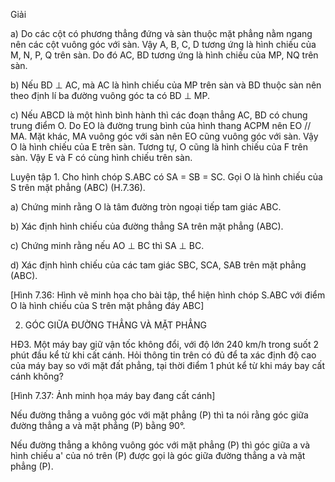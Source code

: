 Giải

a) Do các cột có phương thẳng đứng và sàn thuộc mặt phẳng nằm ngang nên các cột vuông góc với sàn. Vậy A, B, C, D tương ứng là hình chiếu của M, N, P, Q trên sàn. Do đó AC, BD tương ứng là hình chiếu của MP, NQ trên sàn.

b) Nếu BD ⊥ AC, mà AC là hình chiếu của MP trên sàn và BD thuộc sàn nên theo định lí ba đường vuông góc ta có BD ⊥ MP.

c) Nếu ABCD là một hình bình hành thì các đoạn thẳng AC, BD có chung trung điểm O. Do EO là đường trung bình của hình thang ACPM nên EO // MA. Mặt khác, MA vuông góc với sàn nên EO cũng vuông góc với sàn. Vậy O là hình chiếu của E trên sàn. Tương tự, O cũng là hình chiếu của F trên sàn. Vậy E và F có cùng hình chiếu trên sàn.

Luyện tập 1. Cho hình chóp S.ABC có SA = SB = SC. Gọi O là hình chiếu của S trên mặt phẳng (ABC) (H.7.36).

a) Chứng minh rằng O là tâm đường tròn ngoại tiếp tam giác ABC.

b) Xác định hình chiếu của đường thẳng SA trên mặt phẳng (ABC).

c) Chứng minh rằng nếu AO ⊥ BC thì SA ⊥ BC.

d) Xác định hình chiếu của các tam giác SBC, SCA, SAB trên mặt phẳng (ABC).

[Hình 7.36: Hình vẽ minh họa cho bài tập, thể hiện hình chóp S.ABC với điểm O là hình chiếu của S trên mặt phẳng đáy ABC]

2. GÓC GIỮA ĐƯỜNG THẲNG VÀ MẶT PHẲNG

HĐ3. Một máy bay giữ vận tốc không đổi, với độ lớn 240 km/h trong suốt 2 phút đầu kể từ khi cất cánh. Hỏi thông tin trên có đủ để ta xác định độ cao của máy bay so với mặt đất phẳng, tại thời điểm 1 phút kể từ khi máy bay cất cánh không?

[Hình 7.37: Ảnh minh họa máy bay đang cất cánh]

Nếu đường thẳng a vuông góc với mặt phẳng (P) thì ta nói rằng góc giữa đường thẳng a và mặt phẳng (P) bằng 90°.

Nếu đường thẳng a không vuông góc với mặt phẳng (P) thì góc giữa a và hình chiếu a' của nó trên (P) được gọi là góc giữa đường thẳng a và mặt phẳng (P).